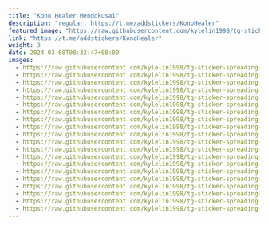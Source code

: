 ```yaml
---
title: "Kono Healer Mendokusai"
description: "regular: https://t.me/addstickers/KonoHealer"
featured_image: "https://raw.githubusercontent.com/kylelin1998/tg-sticker-spreading-worldwide-images/main/img/30960061-af2e-4401-82f5-0a3c2199d5c1.jpg"
link: "https://t.me/addstickers/KonoHealer"
weight: 3
date: 2024-03-08T08:32:47+08:00
images:
  - https://raw.githubusercontent.com/kylelin1998/tg-sticker-spreading-worldwide-images/main/img/30960061-af2e-4401-82f5-0a3c2199d5c1.jpg
  - https://raw.githubusercontent.com/kylelin1998/tg-sticker-spreading-worldwide-images/main/img/b387d772-18d0-41eb-b0fc-e0505489cf8a.jpg
  - https://raw.githubusercontent.com/kylelin1998/tg-sticker-spreading-worldwide-images/main/img/84e945cb-94ad-403c-8ad4-83bd8a9f34cc.jpg
  - https://raw.githubusercontent.com/kylelin1998/tg-sticker-spreading-worldwide-images/main/img/c71171a3-5d46-413e-8158-b2631bf15718.jpg
  - https://raw.githubusercontent.com/kylelin1998/tg-sticker-spreading-worldwide-images/main/img/b190d2e8-1843-4e62-92a1-511b57e04f83.jpg
  - https://raw.githubusercontent.com/kylelin1998/tg-sticker-spreading-worldwide-images/main/img/9e4f474c-c8ef-4279-8f60-66d9c726cfdc.jpg
  - https://raw.githubusercontent.com/kylelin1998/tg-sticker-spreading-worldwide-images/main/img/84d471d6-2ea8-4aba-8a42-105042777f2f.jpg
  - https://raw.githubusercontent.com/kylelin1998/tg-sticker-spreading-worldwide-images/main/img/0a50c895-cde5-4190-908b-82557a49a377.jpg
  - https://raw.githubusercontent.com/kylelin1998/tg-sticker-spreading-worldwide-images/main/img/922e0324-4c7d-46e6-a58d-6b128b77d641.jpg
  - https://raw.githubusercontent.com/kylelin1998/tg-sticker-spreading-worldwide-images/main/img/79de210e-5cc7-46ce-866f-f3f2d95ba630.jpg
  - https://raw.githubusercontent.com/kylelin1998/tg-sticker-spreading-worldwide-images/main/img/655f8167-19fd-4fac-abef-99f838b771ac.jpg
  - https://raw.githubusercontent.com/kylelin1998/tg-sticker-spreading-worldwide-images/main/img/7275fe22-b494-4b5e-bd23-453dfd6101e3.jpg
  - https://raw.githubusercontent.com/kylelin1998/tg-sticker-spreading-worldwide-images/main/img/68c128fb-e17b-49eb-b4e3-1004ee93c5d6.jpg
  - https://raw.githubusercontent.com/kylelin1998/tg-sticker-spreading-worldwide-images/main/img/c8d7e665-9300-4011-b7fe-a4e41931a93b.jpg
  - https://raw.githubusercontent.com/kylelin1998/tg-sticker-spreading-worldwide-images/main/img/faf0c7d1-d7f1-4208-8b03-90d510aae03f.jpg
  - https://raw.githubusercontent.com/kylelin1998/tg-sticker-spreading-worldwide-images/main/img/f854da85-05ae-46c4-b66c-164f70622d41.jpg
  - https://raw.githubusercontent.com/kylelin1998/tg-sticker-spreading-worldwide-images/main/img/8b6e0dad-d5b1-4e07-a5d4-7c04fb3cc619.jpg
  - https://raw.githubusercontent.com/kylelin1998/tg-sticker-spreading-worldwide-images/main/img/e58d4bcd-b390-4cce-8b6e-ca32dce94298.jpg
  - https://raw.githubusercontent.com/kylelin1998/tg-sticker-spreading-worldwide-images/main/img/537eb8b5-fc7f-4f60-94c2-353ceb588815.jpg
  - https://raw.githubusercontent.com/kylelin1998/tg-sticker-spreading-worldwide-images/main/img/57f3cfee-6f18-47db-bac5-a53ee399779d.jpg
---
```

